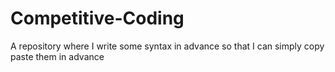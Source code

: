 # Competitive-Coding
A repository where I write some syntax in advance so that I can simply copy paste them in advance
